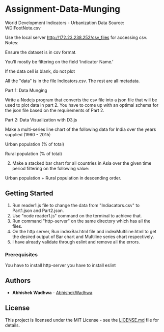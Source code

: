 # Assignment-Data-Munging
World Development Indicators - Urbanization
Data Source: WDIFootNote.csv

Use the local server http://172.23.238.252/csv_files for accessing csv.
Notes:

Ensure the dataset is in csv format.

You’ll mostly be filtering on the field ‘Indicator Name.’

If the data cell is blank, do not plot

All the "data" is in the file Indicators.csv. The rest are all metadata.


Part 1: Data Munging


Write a Nodejs program that converts the csv file into a json file that will be used to plot data in part 2. You have to come up with an optimal schema for the json file based on the requirements of Part 2.


Part 2: Data Visualization with D3.js


Make a multi-series line chart of the following data for India over the years supplied (1960 - 2015)

Urban population (% of total)

Rural population (% of total)


2.  Make a stacked bar chart for all countries in Asia over the given time period filtering on the following value:

Urban population + Rural population in descending order.

## Getting Started
1. Run reader1.js file to change the data from "Indiacators.csv" to Part1.json and Part2.json.
2. Use "node reader1.js" command on the terminal to achieve that.
3. Run command "http-server" on the same directory which has all the files.
4. On the http server, Run indexBar.html file and indexMultiline.html to get the desired output of Bar chart and Multiline      series chart respectively.
5. I have already validate through eslint and remove all the errors.


### Prerequisites

You have to install http-server
you have to install eslint


## Authors

* **Abhishek Wadhwa** - [AbhishekWadhwa](https://github.com/AbhishekWadhwa)

## License

This project is licensed under the MIT License - see the [LICENSE.md](LICENSE.md) file for details.
